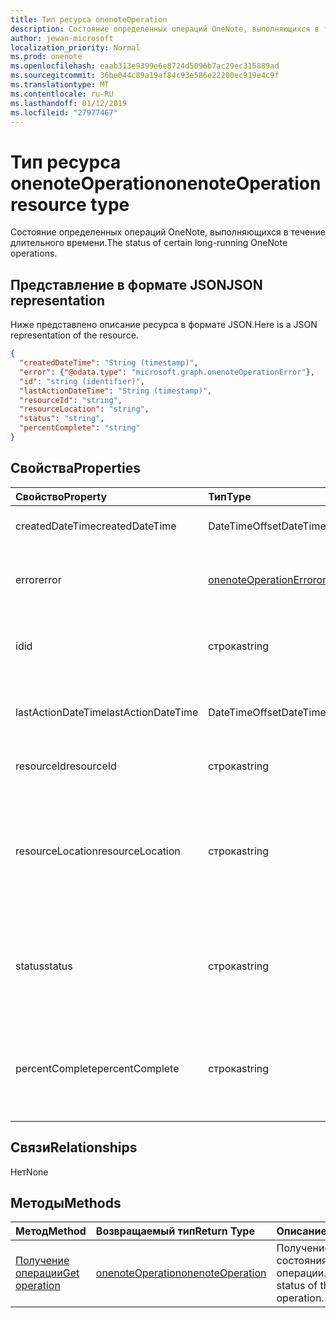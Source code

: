 ```yaml
---
title: Тип ресурса onenoteOperation
description: Состояние определенных операций OneNote, выполняющихся в течение длительного времени.
author: jewan-microsoft
localization_priority: Normal
ms.prod: onenote
ms.openlocfilehash: eaab313e9399e6e8724d5096b7ac29ec315889ad
ms.sourcegitcommit: 36be044c89a19af84c93e586e22200ec919e4c9f
ms.translationtype: MT
ms.contentlocale: ru-RU
ms.lasthandoff: 01/12/2019
ms.locfileid: "27977467"
---
```

# <a name="onenoteoperation-resource-type"></a><span data-ttu-id="4ab00-103">Тип ресурса onenoteOperation</span><span class="sxs-lookup"><span data-stu-id="4ab00-103">onenoteOperation resource type</span></span>

<span data-ttu-id="4ab00-104">Состояние определенных операций OneNote, выполняющихся в течение длительного времени.</span><span class="sxs-lookup"><span data-stu-id="4ab00-104">The status of certain long-running OneNote operations.</span></span>

## <a name="json-representation"></a><span data-ttu-id="4ab00-105">Представление в формате JSON</span><span class="sxs-lookup"><span data-stu-id="4ab00-105">JSON representation</span></span>

<span data-ttu-id="4ab00-106">Ниже представлено описание ресурса в формате JSON.</span><span class="sxs-lookup"><span data-stu-id="4ab00-106">Here is a JSON representation of the resource.</span></span>

<!--{
  "blockType": "resource",
  "optionalProperties": [],
  "baseType": "microsoft.graph.operation",
  "@odata.type": "microsoft.graph.onenoteOperation"
}-->

```json
{
  "createdDateTime": "String (timestamp)",
  "error": {"@odata.type": "microsoft.graph.onenoteOperationError"},
  "id": "string (identifier)",
  "lastActionDateTime": "String (timestamp)",
  "resourceId": "string",
  "resourceLocation": "string",
  "status": "string",
  "percentComplete": "string"
}

```
## <a name="properties"></a><span data-ttu-id="4ab00-107">Свойства</span><span class="sxs-lookup"><span data-stu-id="4ab00-107">Properties</span></span>
| <span data-ttu-id="4ab00-108">Свойство</span><span class="sxs-lookup"><span data-stu-id="4ab00-108">Property</span></span>     | <span data-ttu-id="4ab00-109">Тип</span><span class="sxs-lookup"><span data-stu-id="4ab00-109">Type</span></span>   |<span data-ttu-id="4ab00-110">Описание</span><span class="sxs-lookup"><span data-stu-id="4ab00-110">Description</span></span>|
|:---------------|:--------|:----------|
|<span data-ttu-id="4ab00-111">createdDateTime</span><span class="sxs-lookup"><span data-stu-id="4ab00-111">createdDateTime</span></span>| <span data-ttu-id="4ab00-112">DateTimeOffset</span><span class="sxs-lookup"><span data-stu-id="4ab00-112">DateTimeOffset</span></span> |<span data-ttu-id="4ab00-113">Время начала операции.</span><span class="sxs-lookup"><span data-stu-id="4ab00-113">The start time of the operation.</span></span>|
|<span data-ttu-id="4ab00-114">error</span><span class="sxs-lookup"><span data-stu-id="4ab00-114">error</span></span>|[<span data-ttu-id="4ab00-115">onenoteOperationError</span><span class="sxs-lookup"><span data-stu-id="4ab00-115">onenoteOperationError</span></span>](onenoteoperationerror.md)|<span data-ttu-id="4ab00-116">Ошибка при выполнении операции.</span><span class="sxs-lookup"><span data-stu-id="4ab00-116">The error returned by the operation.</span></span>|
|<span data-ttu-id="4ab00-117">id</span><span class="sxs-lookup"><span data-stu-id="4ab00-117">id</span></span>|<span data-ttu-id="4ab00-118">строка</span><span class="sxs-lookup"><span data-stu-id="4ab00-118">string</span></span>|<span data-ttu-id="4ab00-119">Идентификатор операции. Только для чтения.</span><span class="sxs-lookup"><span data-stu-id="4ab00-119">The operation id. Read-only.</span></span>|
|<span data-ttu-id="4ab00-120">lastActionDateTime</span><span class="sxs-lookup"><span data-stu-id="4ab00-120">lastActionDateTime</span></span>| <span data-ttu-id="4ab00-121">DateTimeOffset</span><span class="sxs-lookup"><span data-stu-id="4ab00-121">DateTimeOffset</span></span> |<span data-ttu-id="4ab00-122">Время последнего действия операции.</span><span class="sxs-lookup"><span data-stu-id="4ab00-122">The time of the last action of the operation.</span></span>|
|<span data-ttu-id="4ab00-123">resourceId</span><span class="sxs-lookup"><span data-stu-id="4ab00-123">resourceId</span></span>|<span data-ttu-id="4ab00-124">строка</span><span class="sxs-lookup"><span data-stu-id="4ab00-124">string</span></span>|<span data-ttu-id="4ab00-125">Идентификатор ресурса.</span><span class="sxs-lookup"><span data-stu-id="4ab00-125">The resource id.</span></span>|
|<span data-ttu-id="4ab00-126">resourceLocation</span><span class="sxs-lookup"><span data-stu-id="4ab00-126">resourceLocation</span></span>|<span data-ttu-id="4ab00-127">строка</span><span class="sxs-lookup"><span data-stu-id="4ab00-127">string</span></span>|<span data-ttu-id="4ab00-p101">URI ресурса для объекта. Например, URI ресурса для скопированной страницы или раздела.</span><span class="sxs-lookup"><span data-stu-id="4ab00-p101">The resource URI for the object. For example, the resource URI for a copied page or section.</span></span> |
|<span data-ttu-id="4ab00-130">status</span><span class="sxs-lookup"><span data-stu-id="4ab00-130">status</span></span>|<span data-ttu-id="4ab00-131">строка</span><span class="sxs-lookup"><span data-stu-id="4ab00-131">string</span></span>|<span data-ttu-id="4ab00-132">Текущее состояние операции: `notstarted`, `running`, `completed`, `failed`.</span><span class="sxs-lookup"><span data-stu-id="4ab00-132">The current status of the operation: `notstarted`, `running`, `completed`, `failed`</span></span> |
|<span data-ttu-id="4ab00-133">percentComplete</span><span class="sxs-lookup"><span data-stu-id="4ab00-133">percentComplete</span></span>|<span data-ttu-id="4ab00-134">строка</span><span class="sxs-lookup"><span data-stu-id="4ab00-134">string</span></span>|<span data-ttu-id="4ab00-135">Процент завершения операции, если операция в состоянии `running`.</span><span class="sxs-lookup"><span data-stu-id="4ab00-135">The operation percent complete if the operation is still in `running` status</span></span>

## <a name="relationships"></a><span data-ttu-id="4ab00-136">Связи</span><span class="sxs-lookup"><span data-stu-id="4ab00-136">Relationships</span></span>
<span data-ttu-id="4ab00-137">Нет</span><span class="sxs-lookup"><span data-stu-id="4ab00-137">None</span></span>


## <a name="methods"></a><span data-ttu-id="4ab00-138">Методы</span><span class="sxs-lookup"><span data-stu-id="4ab00-138">Methods</span></span>

| <span data-ttu-id="4ab00-139">Метод</span><span class="sxs-lookup"><span data-stu-id="4ab00-139">Method</span></span>           | <span data-ttu-id="4ab00-140">Возвращаемый тип</span><span class="sxs-lookup"><span data-stu-id="4ab00-140">Return Type</span></span>    |<span data-ttu-id="4ab00-141">Описание</span><span class="sxs-lookup"><span data-stu-id="4ab00-141">Description</span></span>|
|:---------------|:--------|:----------|
|[<span data-ttu-id="4ab00-142">Получение операции</span><span class="sxs-lookup"><span data-stu-id="4ab00-142">Get operation</span></span>](../api/onenoteoperation-get.md) | [<span data-ttu-id="4ab00-143">onenoteOperation</span><span class="sxs-lookup"><span data-stu-id="4ab00-143">onenoteOperation</span></span>](onenoteoperation.md) |<span data-ttu-id="4ab00-144">Получение состояния операции.</span><span class="sxs-lookup"><span data-stu-id="4ab00-144">Get the status of the operation.</span></span> |

<!-- uuid: 8fcb5dbc-d5aa-4681-8e31-b001d5168d79
2015-10-25 14:57:30 UTC -->
<!-- {
  "type": "#page.annotation",
  "description": "onenoteOperation resource",
  "keywords": "",
  "section": "documentation",
  "tocPath": ""
}-->
